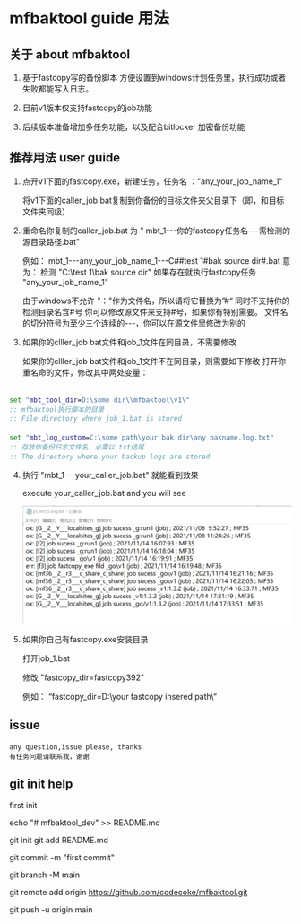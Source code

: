 
# mfbaktool guide 用法

## 关于 about mfbaktool

1. 基于fastcopy写的备份脚本
    方便设置到windows计划任务里，执行成功或者失败都能写入日志。

2. 目前v1版本仅支持fastcopy的job功能

3. 后续版本准备增加多任务功能，以及配合bitlocker 加密备份功能


## 推荐用法 user guide 



1. 点开v1下面的fastcopy.exe，新建任务，任务名 ："any_your_job_name_1"

   将v1下面的caller_job.bat复制到你备份的目标文件夹父目录下（即，和目标文件夹同级）

2. 重命名你复制的caller_job.bat 为 " mbt_1---你的fastcopy任务名---需检测的源目录路径.bat"

    例如：
     mbt_1---any_your_job_name_1---C##test 1#bak source dir#.bat
    意为： 
    检测 "C:\test 1\bak source dir\" 
    如果存在就执行fastcopy任务 "any_your_job_name_1"

    由于windows不允许 "：\"作为文件名，所以请将它替换为”#“
    同时不支持你的检测目录名含#号
    你可以修改源文件来支持#号，如果你有特别需要。
    文件名的切分符号为至少三个连续的---，你可以在源文件里修改为别的

3.  如果你的clller_job bat文件和job_1文件在同目录，不需要修改

    如果你的clller_job bat文件和job_1文件不在同目录，则需要如下修改
    打开你重名命的文件，修改其中两处变量：

```bat

set "mbt_tool_dir=D:\some dir\\mfbaktool\v1\"
:: mfbaktool执行脚本的目录
:: File directory where job_1.bat is stored

set "mbt_log_custom=C:\some path\your bak dir\any bakname.log.txt"
:: 存放你备份日志文件名，必需以.txt结尾
:: The directory where your backup logs are stored

```


4. 执行 "mbt_1---your_caller_job.bat" 就能看到效果

    execute your_caller_job.bat and you will see

    ![demo_1](./demo_1.png)


5. 如果你自己有fastcopy.exe安装目录

    打开job_1.bat

    修改 "fastcopy_dir=fastcopy392\"

    例如： “fastcopy_dir=D:\your fastcopy insered path\“

## issue 

    any question,issue please, thanks
    有任务问题请联系我，谢谢



## git init help

first init

echo "# mfbaktool_dev" >> README.md

git init
git add README.md

git commit -m "first commit"

git branch -M main

git remote add origin https://github.com/codecoke/mfbaktool.git

git push -u origin main